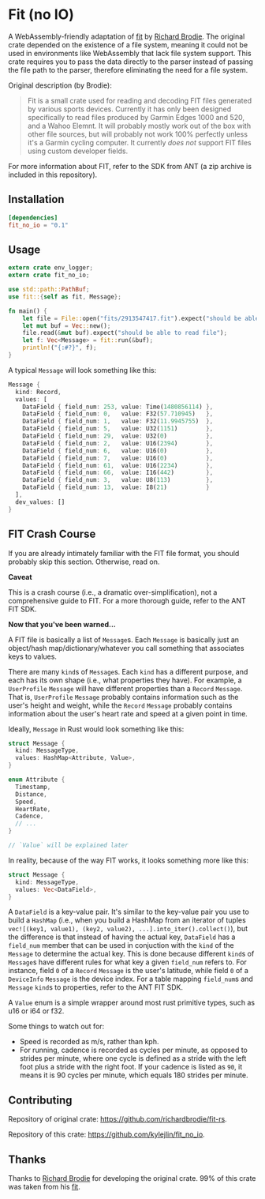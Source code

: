 # Fit (no IO)

A WebAssembly-friendly adaptation of [fit](https://github.com/richardbrodie/fit-rs) by [Richard Brodie](https://github.com/richardbrodie). The original crate depended on the existence of a file system, meaning it could not be used in environments like WebAssembly that lack file system support. This crate requires you to pass the data directly to the parser instead of passing the file path to the parser, therefore eliminating the need for a file system.

Original description (by Brodie):

> Fit is a small crate used for reading and decoding FIT files generated by various sports devices. Currently it has only been designed specifically to read files produced by Garmin Edges 1000 and 520, and a Wahoo Elemnt. It will probably mostly work out of the box with other file sources, but will probably not work 100% perfectly unless it's a Garmin cycling computer. It currently _does not_ support FIT files using custom developer fields.

For more information about FIT, refer to the SDK from ANT (a zip archive is included in this repository).

## Installation

```toml
[dependencies]
fit_no_io = "0.1"
```

## Usage

```rust
extern crate env_logger;
extern crate fit_no_io;

use std::path::PathBuf;
use fit::{self as fit, Message};

fn main() {
    let file = File::open("fits/2913547417.fit").expect("should be able to open file");
    let mut buf = Vec::new();
    file.read(&mut buf).expect("should be able to read file");
    let f: Vec<Message> = fit::run(&buf);
    println!("{:#?}", f);
}
```

A typical `Message` will look something like this:

```rust
Message {
  kind: Record,
  values: [
    DataField { field_num: 253, value: Time(1480856114) },
    DataField { field_num: 0,   value: F32(57.710945)   },
    DataField { field_num: 1,   value: F32(11.9945755)  },
    DataField { field_num: 5,   value: U32(1151)        },
    DataField { field_num: 29,  value: U32(0)           },
    DataField { field_num: 2,   value: U16(2394)        },
    DataField { field_num: 6,   value: U16(0)           },
    DataField { field_num: 7,   value: U16(0)           },
    DataField { field_num: 61,  value: U16(2234)        },
    DataField { field_num: 66,  value: I16(442)         },
    DataField { field_num: 3,   value: U8(113)          },
    DataField { field_num: 13,  value: I8(21)           }
  ],
  dev_values: []
}

```

## FIT Crash Course

If you are already intimately familiar with the FIT file format, you should probably skip this section. Otherwise, read on.

**Caveat**

This is a crash course (i.e., a dramatic over-simplification), not a comprehensive guide to FIT. For a more thorough guide, refer to the ANT FIT SDK.

**Now that you've been warned...**

A FIT file is basically a list of `Message`s. Each `Message` is basically just an object/hash map/dictionary/whatever you call something that associates keys to values.

There are many `kind`s of `Message`s. Each `kind` has a different purpose, and each has its own shape (i.e., what properties they have). For example, a `UserProfile` `Message` will have different properties than a `Record` `Message`. That is, `UserProfile` `Message` probably contains information such as the user's height and weight, while the `Record` `Message` probably contains information about the user's heart rate and speed at a given point in time.

Ideally, `Message` in Rust would look something like this:

```rust
struct Message {
  kind: MessageType,
  values: HashMap<Attribute, Value>,
}

enum Attribute {
  Timestamp,
  Distance,
  Speed,
  HeartRate,
  Cadence,
  // ...
}

// `Value` will be explained later
```

In reality, because of the way FIT works, it looks something more like this:

```rust
struct Message {
  kind: MessageType,
  values: Vec<DataField>,
}
```

A `DataField` is a key-value pair. It's similar to the key-value pair you use to build a `HashMap` (i.e., when you build a HashMap from an iterator of tuples `vec![(key1, value1), (key2, value2), ...].into_iter().collect()`), but the difference is that instead of having the actual key, `DataField` has a `field_num` member that can be used in conjuction with the `kind` of the `Message` to determine the actual key. This is done because different `kind`s of `Message`s have different rules for what key a given `field_num` refers to. For instance, field `0` of a `Record` `Message` is the user's latitude, while field `0` of a `DeviceInfo` `Message` is the device index. For a table mapping `field_num`s and `Message` `kind`s to properties, refer to the ANT FIT SDK.

A `Value` enum is a simple wrapper around most rust primitive types, such as u16 or i64 or f32.

Some things to watch out for:

- Speed is recorded as m/s, rather than kph.
- For running, cadence is recorded as cycles per minute, as opposed to strides per minute, where one cycle is defined as a stride with the left foot plus a stride with the right foot. If your cadence is listed as `90`, it means it is 90 cycles per minute, which equals 180 strides per minute.

## Contributing

Repository of original crate: https://github.com/richardbrodie/fit-rs.

Repository of this crate: https://github.com/kylejlin/fit_no_io.

## Thanks

Thanks to [Richard Brodie](https://github.com/richardbrodie) for developing the original crate. 99% of this crate was taken from his [fit](https://github.com/richardbrodie/fit-rs).
